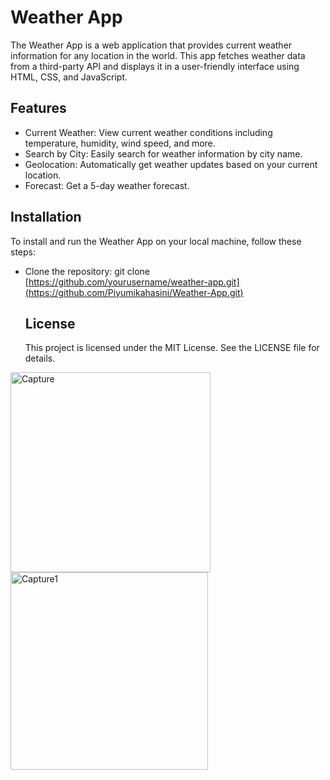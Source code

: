 # Weather App
The Weather App is a web application that provides current weather information for any location in the world. This app fetches weather data from a third-party API and displays it in a user-friendly interface using HTML, CSS, and JavaScript.

## Features
- Current Weather: View current weather conditions including temperature, humidity, wind speed, and more.
- Search by City: Easily search for weather information by city name.
- Geolocation: Automatically get weather updates based on your current location.
- Forecast: Get a 5-day weather forecast.
## Installation
To install and run the Weather App on your local machine, follow these steps:

- Clone the repository: git clone [https://github.com/yourusername/weather-app.git](https://github.com/Piyumikahasini/Weather-App.git)

  ## License
  This project is licensed under the MIT License. See the LICENSE file for details.


<img width="320" alt="Capture" src="https://github.com/Piyumikahasini/Weather-App/assets/125721766/1560f198-bc8a-4e10-ae5b-c644c9fa6a34">
<img width="316" alt="Capture1" src="https://github.com/Piyumikahasini/Weather-App/assets/125721766/f28378f7-5b86-40a5-9b98-34f0259180a1">
